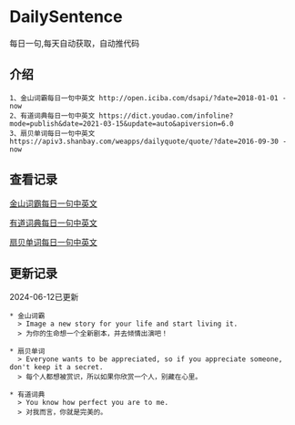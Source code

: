 # DailySentence

每日一句,每天自动获取，自动推代码

## 介绍

```
1、金山词霸每日一句中英文 http://open.iciba.com/dsapi/?date=2018-01-01 - now
2、有道词典每日一句中英文 https://dict.youdao.com/infoline?mode=publish&date=2021-03-15&update=auto&apiversion=6.0
3、扇贝单词每日一句中英文 https://apiv3.shanbay.com/weapps/dailyquote/quote/?date=2016-09-30 - now
```

## 查看记录

[金山词霸每日一句中英文](./data/iciba/)

[有道词典每日一句中英文](./data/youdao/)

[扇贝单词每日一句中英文](./data/shanbay/)

## 更新记录
2024-06-12已更新 
```
* 金山词霸
  > Image a new story for your life and start living it. 
  > 为你的生命想一个全新剧本，并去倾情出演吧！

* 扇贝单词
  > Everyone wants to be appreciated, so if you appreciate someone, don't keep it a secret.
  > 每个人都想被赏识，所以如果你欣赏一个人，别藏在心里。

* 有道词典
  > You know how perfect you are to me.
  > 对我而言，你就是完美的。

```
